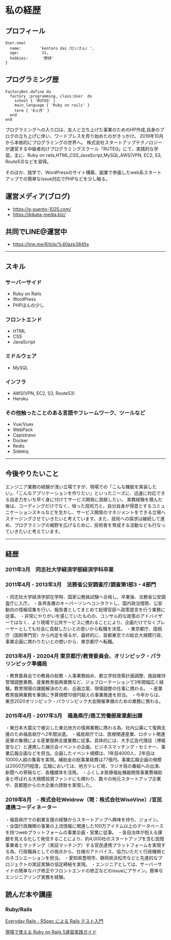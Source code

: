 # 私の経歴

## プロフィール

```
User.new(
  name:        'kentaro dai（だいさん）',
  age:          31,
  hobbies:      '野球'
}
```

## プログラミング歴

```
FactoryBot.define do
  factory :programming, class:User  do
    school { 'RUTEQ' }
    main_language { 'Ruby on rails' }
    term { '6ヵ月' }
  end
end

```

プログラミングへの入り口は、友人と立ち上げた事業のためのHP作成,自身のブログの立ち上げに伴い、ワードプレスを弄り始めたのがきっかけ。
2019年10月から本格的にプログラミングの世界へ。
株式会社スタートアップテクノロジーが運営する中級者向けプログラミングスクール「RUTEQ」にて、実践的な学習。主に、Ruby on rails,HTML,CSS,JavaScript,MySQL,AWS(VPN, EC2, S3, Route53)などを習得。

そのほか、独学で、WordPressのサイト構築、副業で参画したweb系スタートアップでの簡単なissue対応でPHPなどを少し触る。

## 運営メディア(ブログ)
- https://g-suento-1025.com/
- https://ikikata-media.biz/

## 共同でLINE@運営中
- https://line.me/R/ti/p/%40azp3845s

---

## スキル

### サーバーサイド

- Ruby on Rails
- WordPress
- PHPほんの少し

### フロントエンド

- HTML
- CSS
- JavaScript

### ミドルウェア

- MySQL

### インフラ
- AWS(VPN, EC2, S3, Route53)
- Heroku

### その他触ったことのある言語やフレームワーク、ツールなど
- Vue/Vuex
- WebPack
- Capistrano
- Docker
- Redis
- Sidekiq

---

## 今後やりたいこと

エンジニア業務の経験が浅い立場ですが、現場での「こんな機能を実装したい」、「こんなアプリケーションを作りたい」といったニーズに、迅速に対応できる自走力をいち早く身に付けてサービス開発に貢献したい。
実務経験を積んだ後は、コーディングだけでなく、培った技術力と、自分自身が得意とするコミュニケーションスキルなどを生かし、サービス開発のマネジメントをできる立場へステージングさせていきたいと考えています。また、技術への探求は継続して進め、プログラミングの裾野を広げるために、技術者を育成する活動なども行なっていきたいと考えています。

---

## 経歴

### 2011年3月　同志社大学経済学部経済学科卒業

### 2011年4月 - 2013年3月　法務省公安調査庁/調査第1部3・4部門
・同志社大学経済学部在学時、国家公務員試験へ合格し、卒業後、法務省公安調査庁に入庁。 
・各界各層のキーパーソンへコンタクトし、国内政治情勢、公安動向の情報収集を行い、報告書としてまとめて総理官邸へ政策提言を行う業務に従事。
・非常にやりがいを感じていたものの、コンサル的な政策のアドバイザーではなく、より現場で公共サービスに携わることにより、企画だけでなくプレーヤーとしても社会に貢献したいとの思いから転職を決意。
・東京都庁、国税庁（国税専門官）から内定を得るが、最終的に、首都東京での総合大規模行政、事業企画に携わりたいとの想いから、東京都庁へ転職。

### 2013年4月 - 20204月  東京都庁/教育委員会、オリンピック・パラリンピック準備局
・教育委員会での教員の総務・人事業務始め、都立学校改築計画調整、施設維持管理調整業務、産業教育振興業務など、ジョブローテーションで3年間幅広く経験。教育現場の課題解決のため、企画立案、現場調整の仕事に携わる。
・産業教育振興業務を筆頭に予算規模10億円超えの事業推進を担当。
・今年からは、東京2020オリンピック・パラリンピック大会開催準備のための業務に携わる。

### 2015年4月 - 2017年3月　福島県庁/商工労働部産業創出課
・東日本大震災で被災した東北地方の復興業務に携わる為、社内公募にて復興支援のため福島県庁へ2年間派遣。 
・福島県庁では、医療関連産業、ロボット関連産業の集積による産業復興支援業務に従事。具体的には、大手広告代理店（博報堂など）と連携した展示会イベントの企画、ビジネスマッチング・セミナー、事業広報企画などを担当。企画したイベント規模は、1年目4000人、2年目は10000人超の集客を実現。補助金の総事業経費は77億円。事業広報企画の規模は2000万円程度。広報においては、地方テレビ局、ラジオ局の番組への出演、新聞への寄稿など、各種媒体を活用。 
・ふくしま医療福祉機器開発事業費補助金と呼ばれる大規模投資ファンドにも関わり、数々の地元スタートアップ企業や、首都圏からの大企業の誘致を実現した。

### 2019年8月　- 株式会社Weldrow（現：株式会社WiseVine）/官民連携コーディネーター
・福島県庁での創業支援の経験からスタートアップへ興味を持ち、ジョイン。
・全国行政機関の事業の上流情報に関連した100万アイテム以上のデータベースを持つwebプラットフォームの事業企画・営業に従事。
・各自治体が抱える課題を見える化して発信することにより、約4,000社のスタートアップを含む民間事業者とマッチング（実証マッチング）する官民連携プラットフォームを実現する為、行政職員としての視点から、仕様のアドバイス、協力いただく行政機関とのネゴシエーションを担当。
・愛知県豊明市、静岡県浜松市などと先進的なプロジェクトの実証実験の協定締結を実現。
・エンジニアとしては、サーバーサイドの簡単なバグ修正やフロントエンドの修正などのissueにアサイン。簡単なエンジニアリング実務を経験。

## 読んだ本や講座

### Ruby/Rails

[Everyday Rails - RSpec による Rails テスト入門](https://leanpub.com/everydayrailsrspec-jp)

[現場で使える Ruby on Rails 5速習実践ガイド](https://www.amazon.co.jp/%E7%8F%BE%E5%A0%B4%E3%81%A7%E4%BD%BF%E3%81%88%E3%82%8B-Ruby-Rails-5%E9%80%9F%E7%BF%92%E5%AE%9F%E8%B7%B5%E3%82%AC%E3%82%A4%E3%83%89-%E5%A4%A7%E5%A0%B4%E5%AF%A7%E5%AD%90/dp/4839962227)

